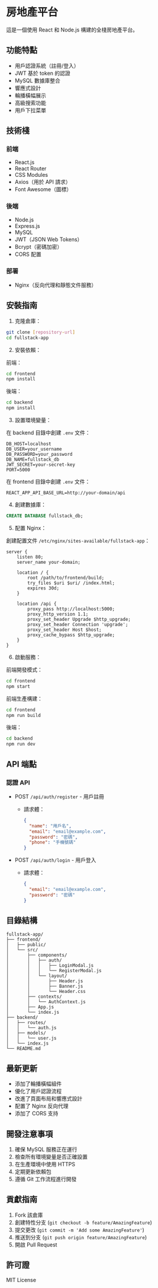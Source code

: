 # 房地產平台

這是一個使用 React 和 Node.js 構建的全棧房地產平台。

## 功能特點

- 用戶認證系統（註冊/登入）
- JWT 基於 token 的認證
- MySQL 數據庫整合
- 響應式設計
- 輪播橫幅展示
- 高級搜索功能
- 用戶下拉菜單

## 技術棧

### 前端
- React.js
- React Router
- CSS Modules
- Axios（用於 API 請求）
- Font Awesome（圖標）

### 後端
- Node.js
- Express.js
- MySQL
- JWT（JSON Web Tokens）
- Bcrypt（密碼加密）
- CORS 配置

### 部署
- Nginx（反向代理和靜態文件服務）

## 安裝指南

1. 克隆倉庫：
```bash
git clone [repository-url]
cd fullstack-app
```

2. 安裝依賴：

前端：
```bash
cd frontend
npm install
```

後端：
```bash
cd backend
npm install
```

3. 設置環境變量：

在 backend 目錄中創建 `.env` 文件：
```
DB_HOST=localhost
DB_USER=your_username
DB_PASSWORD=your_password
DB_NAME=fullstack_db
JWT_SECRET=your-secret-key
PORT=5000
```

在 frontend 目錄中創建 `.env` 文件：
```
REACT_APP_API_BASE_URL=http://your-domain/api
```

4. 創建數據庫：

```sql
CREATE DATABASE fullstack_db;
```

5. 配置 Nginx：

創建配置文件 `/etc/nginx/sites-available/fullstack-app`：
```nginx
server {
    listen 80;
    server_name your-domain;

    location / {
        root /path/to/frontend/build;
        try_files $uri $uri/ /index.html;
        expires 30d;
    }

    location /api {
        proxy_pass http://localhost:5000;
        proxy_http_version 1.1;
        proxy_set_header Upgrade $http_upgrade;
        proxy_set_header Connection 'upgrade';
        proxy_set_header Host $host;
        proxy_cache_bypass $http_upgrade;
    }
}
```

6. 啟動服務：

前端開發模式：
```bash
cd frontend
npm start
```

前端生產構建：
```bash
cd frontend
npm run build
```

後端：
```bash
cd backend
npm run dev
```

## API 端點

### 認證 API

- POST `/api/auth/register` - 用戶註冊
  - 請求體：
    ```json
    {
      "name": "用戶名",
      "email": "email@example.com",
      "password": "密碼",
      "phone": "手機號碼"
    }
    ```

- POST `/api/auth/login` - 用戶登入
  - 請求體：
    ```json
    {
      "email": "email@example.com",
      "password": "密碼"
    }
    ```

## 目錄結構

```
fullstack-app/
├── frontend/
│   ├── public/
│   └── src/
│       ├── components/
│       │   ├── auth/
│       │   │   ├── LoginModal.js
│       │   │   └── RegisterModal.js
│       │   └── layout/
│       │       ├── Header.js
│       │       ├── Banner.js
│       │       └── Header.css
│       ├── contexts/
│       │   └── AuthContext.js
│       ├── App.js
│       └── index.js
├── backend/
│   ├── routes/
│   │   └── auth.js
│   ├── models/
│   │   └── user.js
│   └── index.js
└── README.md
```

## 最新更新

- 添加了輪播橫幅組件
- 優化了用戶認證流程
- 改進了頁面布局和響應式設計
- 配置了 Nginx 反向代理
- 添加了 CORS 支持

## 開發注意事項

1. 確保 MySQL 服務正在運行
2. 檢查所有環境變量是否正確設置
3. 在生產環境中使用 HTTPS
4. 定期更新依賴包
5. 遵循 Git 工作流程進行開發

## 貢獻指南

1. Fork 該倉庫
2. 創建特性分支 (`git checkout -b feature/AmazingFeature`)
3. 提交更改 (`git commit -m 'Add some AmazingFeature'`)
4. 推送到分支 (`git push origin feature/AmazingFeature`)
5. 開啟 Pull Request

## 許可證

MIT License

